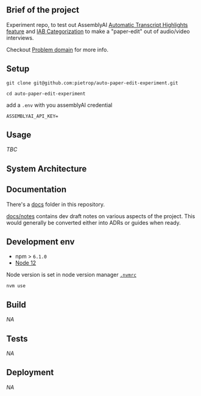 ## Brief of the project

<!-- _One liner + link to confluence page_
_Screenshot of UI - optional_ -->

Experiment repo, to test out AssemblyAI [Automatic Transcript Highlights feature](https://docs.assemblyai.com/all-guides/auto-detecting-key-phrases-words-in-the-transcription-text) and [IAB Categorization](https://docs.assemblyai.com/enterprise/iab-categorization) to make a "paper-edit" out of audio/video interviews.

Checkout [Problem domain](/docs/guides/problem-domain.md) for more info.

## Setup

<!-- _stack - optional_
_How to build and run the code/app_ -->

```
git clone git@github.com:pietrop/auto-paper-edit-experiment.git
```

```
cd auto-paper-edit-experiment
```

add a `.env` with you assemblyAI credential

```
ASSEMBLYAI_API_KEY=
```

## Usage

_TBC_

## System Architecture

<!-- _High level overview of system architecture_ -->

## Documentation

There's a [docs](./docs) folder in this repository.

[docs/notes](./docs/notes) contains dev draft notes on various aspects of the project. This would generally be converted either into ADRs or guides when ready.

<!--
[docs/adr](./docs/adr) contains [Architecture Decision Record](https://github.com/joelparkerhenderson/architecture_decision_record).

> An architectural decision record (ADR) is a document that captures an important architectural decision made along with its context and consequences.

We are using [this template for ADR](https://gist.github.com/iaincollins/92923cc2c309c2751aea6f1b34b31d95) -->

## Development env

 <!-- _How to run the development environment_ -->

- npm > `6.1.0`
- [Node 12](https://nodejs.org/docs/latest-v12.x/api/)

Node version is set in node version manager [`.nvmrc`](https://github.com/creationix/nvm#nvmrc)

```
nvm use
```

<!-- _Coding style convention ref optional, eg which linter to use_ -->

<!-- _Linting, github pre-push hook - optional_ -->

## Build

<!-- _How to run build_ -->

_NA_

## Tests

<!-- _How to carry out tests_ -->

_NA_

## Deployment

<!-- _How to deploy the code/app into test/staging/production_ -->

_NA_
